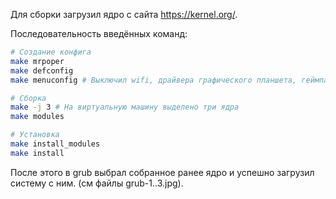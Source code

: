 Для сборки загрузил ядро с сайта https://kernel.org/.

Последовательность введённых команд:

```bash
# Создание конфига
make mrpoper
make defconfig
make menuconfig # Выключил wifi, драйвера графического планшета, геймпада,тачскрина и видеокарт intel.

# Сборка
make -j 3 # На виртуальную машину выделено три ядра
make modules

# Установка
make install_modules
make install
```

После этого в grub выбрал собранное ранее ядро и успешно загрузил систему с ним. (см файлы grub-1..3.jpg).